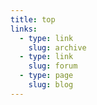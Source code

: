 ```yaml
---
title: top
links:
  - type: link
    slug: archive
  - type: link
    slug: forum
  - type: page
    slug: blog
---
```

